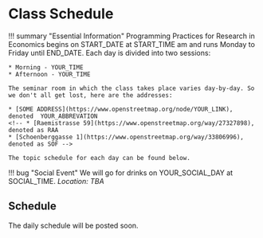 # Class Schedule

!!! summary "Essential Information"
    Programming Practices for Research in Economics begins on START_DATE at START_TIME am and runs Monday to Friday until END_DATE.
    Each day is divided into two sessions:

    * Morning - YOUR_TIME
    * Afternoon - YOUR_TIME

    The seminar room in which the class takes place varies day-by-day. So we don't all get lost, here are the addresses:

    * [SOME ADDRESS](https://www.openstreetmap.org/node/YOUR_LINK), denoted  YOUR_ABBREVATION
    <!-- * [Raemistrasse 59](https://www.openstreetmap.org/way/27327898), denoted as RAA
    * [Schoenberggasse 1](https://www.openstreetmap.org/way/33806996), denoted as SOF -->

    The topic schedule for each day can be found below.

!!! bug "Social Event"
    We will go for drinks on YOUR_SOCIAL_DAY at SOCIAL_TIME. *Location: TBA*

## Schedule

The daily schedule will be posted soon.

<!-- ### Week 1

|           | Monday       | Tuesday         | Wednesday       | Thursday     | Friday       |
|:----------|:-------------|:----------------|:----------------|:-------------|:-------------|
| Morning   | Introduction | Version Control | Version Control | Basic Python | Basic Python |
| Afternoon | Terminal     | Version Control | Version Control | Basic Python | Basic Python |
| *Room*    | *RAK-E-6*    | *RAK-E-6*       | *RAK-E-6*       | *SOF-E-17*   | *SOF-E-07*   |


### Week 2

|           | Monday        | Tuesday         | Wednesday | Thursday       | Friday      |
|:----------|:--------------|:----------------|:----------|:---------------|:------------|
| Morning   | Python: NumPy | Python: Pandas  | R: Basics | R: Basics      | R: Plotting |
| Afternoon | Python: SciPy | Python: Metrics | R: knitr  | R: Data Analy. | R: Advanced |
| *Room*    | *RAK-E-6*     | *RAK-E-6*       | *RAK-E-6* | *RAK-E-6*     | *SOF-E-07*  |


### Week 3

|           | Monday          | Tuesday       | Wednesday      | Thursday    | Friday        |
|:----------|:----------------|:--------------|:---------------|:------------|:--------------|
| Morning   | R: Econometrics | Web Scraping  | Databases: SQL | Build Tools | Clean Code    |
| Afternoon | R: Econometrics | Web Scraping  | GIS data in R  | Build Tools | Code Optimiz. |
| *Room*    | *RAK-E-6*       | *RAK-E-6*     | *RAK-E-6*      | *RAA-E-08*  | *SOF-E-07*    | -->
